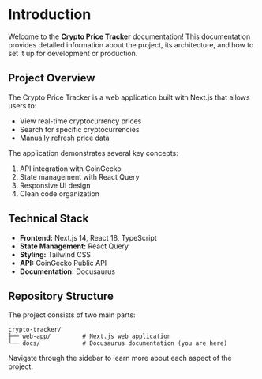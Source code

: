 # Introduction

Welcome to the **Crypto Price Tracker** documentation! This documentation provides detailed information about the project, its architecture, and how to set it up for development or production.

## Project Overview

The Crypto Price Tracker is a web application built with Next.js that allows users to:

- View real-time cryptocurrency prices
- Search for specific cryptocurrencies
- Manually refresh price data

The application demonstrates several key concepts:

1. API integration with CoinGecko
2. State management with React Query
3. Responsive UI design
4. Clean code organization

## Technical Stack

- **Frontend:** Next.js 14, React 18, TypeScript
- **State Management:** React Query
- **Styling:** Tailwind CSS
- **API:** CoinGecko Public API
- **Documentation:** Docusaurus

## Repository Structure

The project consists of two main parts:

```
crypto-tracker/
├── web-app/         # Next.js web application
└── docs/            # Docusaurus documentation (you are here)
```

Navigate through the sidebar to learn more about each aspect of the project.